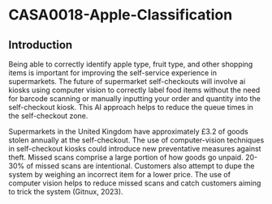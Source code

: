 # CASA0018-Apple-Classification

## Introduction
Being able to correctly identify apple type, fruit type, and other shopping items is important for improving the self-service experience in supermarkets. The future of supermarket self-checkouts will involve ai kiosks using computer vision to correctly label food items without the need for barcode scanning or manually inputting your order and quantity into the self-checkout kiosk. This AI approach helps to reduce the queue times in the self-checkout zone. 

Supermarkets in the United Kingdom have approximately £3.2 of goods stolen annually at the self-checkout. The use of computer-vision techniques in self-checkout kiosks could introduce new preventative measures against theft. Missed scans comprise a large portion of how goods go unpaid. 20-30% of missed scans are intentional. Customers also attempt to dupe the system by weighing an incorrect item for a lower price. The use of computer vision helps to reduce missed scans and catch customers aiming to trick the system (Gitnux, 2023).
